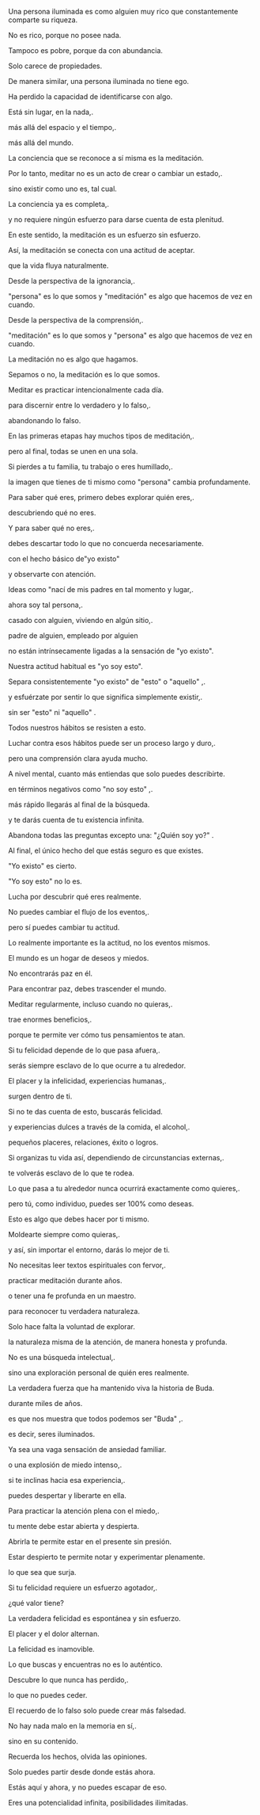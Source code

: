 Una persona iluminada es como alguien muy rico que constantemente comparte su riqueza.

No es rico, porque no posee nada.

Tampoco es pobre, porque da con abundancia.

Solo carece de propiedades.

De manera similar, una persona iluminada no tiene ego.

Ha perdido la capacidad de identificarse con algo.

Está sin lugar, en la nada,.

más allá del espacio y el tiempo,.

más allá del mundo.

La conciencia que se reconoce a sí misma es la meditación.

Por lo tanto, meditar no es un acto de crear o cambiar un estado,.

sino existir como uno es, tal cual.

La conciencia ya es completa,.

y no requiere ningún esfuerzo para darse cuenta de esta plenitud.

En este sentido, la meditación es un esfuerzo sin esfuerzo.

Así, la meditación se conecta con una actitud de aceptar.

que la vida fluya naturalmente.

Desde la perspectiva de la ignorancia,.

"persona" es lo que somos y "meditación" es algo que hacemos de vez en cuando.

Desde la perspectiva de la comprensión,.

"meditación" es lo que somos y "persona" es algo que hacemos de vez en cuando.

La meditación no es algo que hagamos.

Sepamos o no, la meditación es lo que somos.

Meditar es practicar intencionalmente cada día.

para discernir entre lo verdadero y lo falso,.

abandonando lo falso.

En las primeras etapas hay muchos tipos de meditación,.

pero al final, todas se unen en una sola.

Si pierdes a tu familia, tu trabajo o eres humillado,.

la imagen que tienes de ti mismo como "persona" cambia profundamente.

Para saber qué eres, primero debes explorar quién eres,.

descubriendo qué no eres.

Y para saber qué no eres,.

debes descartar todo lo que no concuerda necesariamente.

con el hecho básico de"yo existo"

y observarte con atención.

Ideas como "nací de mis padres en tal momento y lugar,.

ahora soy tal persona,.

casado con alguien, viviendo en algún sitio,.

padre de alguien, empleado por alguien

no están intrínsecamente ligadas a la sensación de "yo existo".

Nuestra actitud habitual es "yo soy esto".

Separa consistentemente "yo existo" de "esto" o "aquello" ,.

y esfuérzate por sentir lo que significa simplemente existir,.

sin ser  "esto" ni "aquello" .

Todos nuestros hábitos se resisten a esto.

Luchar contra esos hábitos puede ser un proceso largo y duro,.

pero una comprensión clara ayuda mucho.

A nivel mental, cuanto más entiendas que solo puedes describirte.

en términos negativos como "no soy esto" ,.

más rápido llegarás al final de la búsqueda.

y te darás cuenta de tu existencia infinita.

Abandona todas las preguntas excepto una: "¿Quién soy yo?" .

Al final, el único hecho del que estás seguro es que existes.

"Yo existo" es cierto.

"Yo soy esto" no lo es.

Lucha por descubrir qué eres realmente.

No puedes cambiar el flujo de los eventos,.

pero sí puedes cambiar tu actitud.

Lo realmente importante es la actitud, no los eventos mismos.

El mundo es un hogar de deseos y miedos.

No encontrarás paz en él.

Para encontrar paz, debes trascender el mundo.

Meditar regularmente, incluso cuando no quieras,.

trae enormes beneficios,.

porque te permite ver cómo tus pensamientos te atan.

Si tu felicidad depende de lo que pasa afuera,.

serás siempre esclavo de lo que ocurre a tu alrededor.

El placer y la infelicidad, experiencias humanas,.

surgen dentro de ti.

Si no te das cuenta de esto, buscarás felicidad.

y experiencias dulces a través de la comida, el alcohol,.

pequeños placeres, relaciones, éxito o logros.

Si organizas tu vida así, dependiendo de circunstancias externas,.

te volverás esclavo de lo que te rodea.

Lo que pasa a tu alrededor nunca ocurrirá exactamente como quieres,.

pero tú, como individuo, puedes ser 100% como deseas.

Esto es algo que debes hacer por ti mismo.

Moldearte siempre como quieras,.

y así, sin importar el entorno, darás lo mejor de ti.

No necesitas leer textos espirituales con fervor,.

practicar meditación durante años.

o tener una fe profunda en un maestro.

para reconocer tu verdadera naturaleza.

Solo hace falta la voluntad de explorar.

la naturaleza misma de la atención, de manera honesta y profunda.

No es una búsqueda intelectual,.

sino una exploración personal de quién eres realmente.

La verdadera fuerza que ha mantenido viva la historia de Buda.

durante miles de años.

es que nos muestra que todos podemos ser "Buda" ,.

es decir, seres iluminados.

Ya sea una vaga sensación de ansiedad familiar.

o una explosión de miedo intenso,.

si te inclinas hacia esa experiencia,.

puedes despertar y liberarte en ella.

Para practicar la atención plena con el miedo,.

tu mente debe estar abierta y despierta.

Abrirla te permite estar en el presente sin presión.

Estar despierto te permite notar y experimentar plenamente.

lo que sea que surja.

Si tu felicidad requiere un esfuerzo agotador,.

¿qué valor tiene?

La verdadera felicidad es espontánea y sin esfuerzo.

El placer y el dolor alternan.

La felicidad es inamovible.

Lo que buscas y encuentras no es lo auténtico.

Descubre lo que nunca has perdido,.

lo que no puedes ceder.

El recuerdo de lo falso solo puede crear más falsedad.

No hay nada malo en la memoria en sí,.

sino en su contenido.

Recuerda los hechos, olvida las opiniones.

Solo puedes partir desde donde estás ahora.

Estás aquí y ahora, y no puedes escapar de eso.

Eres una potencialidad infinita, posibilidades ilimitadas.